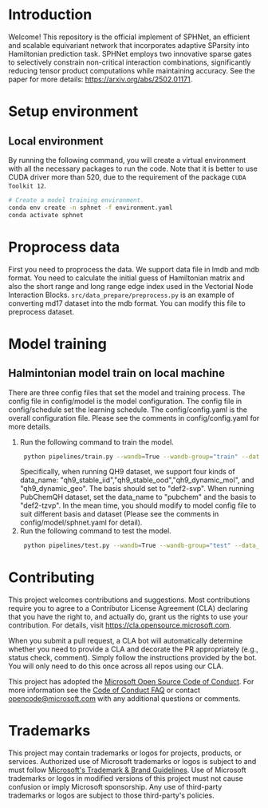 # Introduction
Welcome! This repository is the official implement of SPHNet, an efficient and scalable equivariant network that incorporates adaptive SParsity into Hamiltonian prediction task. SPHNet employs two innovative sparse gates to selectively constrain non-critical interaction combinations, significantly reducing tensor product computations while maintaining accuracy. See the paper for more details: https://arxiv.org/abs/2502.01171.

# Setup environment
## Local environment
By running the following command, you will create a virtual environment with all the necessary packages to run the code.
Note that it is better to use CUDA driver more than 520, due to the requirement of the package `CUDA Toolkit 12`.
```bash
# Create a model training environment.
conda env create -n sphnet -f environment.yaml
conda activate sphnet
```

# Proprocess data
First you need to proprocess the data. We support data file in lmdb and mdb format. You need to calculate the initial guess of Hamiltonian matrix and also the short range and long range edge index used in the Vectorial Node Interaction Blocks. ``src/data_prepare/preprocess.py`` is an example of converting md17 dataset into the mdb format. You can modify this file to preprocess dataset.


# Model training
## Halmintonian model train on local machine
There are three config files that set the model and training process. The config file in config/model is the model configuration. The config file in config/schedule set the learning schedule. The config/config.yaml is the overall configuration file. Please see the comments in config/config.yaml for more details.
1. Run the following command to train the model.
    ```bash
     python pipelines/train.py --wandb=True --wandb-group="train" --data_name="qh9_stable_iid" --basis="def2-svp" --dataset-path="/path/to/your/data.mdb" \
    ```
    Specifically, when running QH9 dataset, we support four kinds of data_name: "qh9_stable_iid","qh9_stable_ood","qh9_dynamic_mol", and "qh9_dynamic_geo". The basis should set to "def2-svp". When running PubChemQH dataset, set the data_name to "pubchem" and the basis to "def2-tzvp". In the mean time, you should modify to model config file to suit different basis and dataset (Please see the comments in config/model/sphnet.yaml for detail).
2. Run the following command to test the model.
    ```bash
     python pipelines/test.py --wandb=True --wandb-group="test" --data_name="qh9_stable_iid" --basis="def2-svp" --dataset-path="/path/to/your/data.mdb" \
    ```

# Contributing

This project welcomes contributions and suggestions.  Most contributions require you to agree to a
Contributor License Agreement (CLA) declaring that you have the right to, and actually do, grant us
the rights to use your contribution. For details, visit https://cla.opensource.microsoft.com.

When you submit a pull request, a CLA bot will automatically determine whether you need to provide
a CLA and decorate the PR appropriately (e.g., status check, comment). Simply follow the instructions
provided by the bot. You will only need to do this once across all repos using our CLA.

This project has adopted the [Microsoft Open Source Code of Conduct](https://opensource.microsoft.com/codeofconduct/).
For more information see the [Code of Conduct FAQ](https://opensource.microsoft.com/codeofconduct/faq/) or
contact [opencode@microsoft.com](mailto:opencode@microsoft.com) with any additional questions or comments.

# Trademarks

This project may contain trademarks or logos for projects, products, or services. Authorized use of Microsoft 
trademarks or logos is subject to and must follow 
[Microsoft's Trademark & Brand Guidelines](https://www.microsoft.com/en-us/legal/intellectualproperty/trademarks/usage/general).
Use of Microsoft trademarks or logos in modified versions of this project must not cause confusion or imply Microsoft sponsorship.
Any use of third-party trademarks or logos are subject to those third-party's policies.